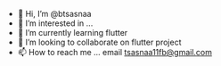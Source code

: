 - 👋 Hi, I’m @btsasnaa
- 👀 I’m interested in ...
- 🌱 I’m currently learning flutter
- 💞️ I’m looking to collaborate on flutter project
- 📫 How to reach me ... email tsasnaa11fb@gmail.com

<!---
btsasnaa/btsasnaa is a ✨ special ✨ repository because its `README.md` (this file) appears on your GitHub profile.
You can click the Preview link to take a look at your changes.
--->
